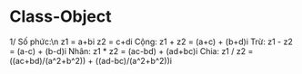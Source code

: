 # Class-Object
1/ Số phức:\n
z1 = a+bi
z2 = c+di
Cộng: z1 + z2 = (a+c) + (b+d)i
Trừ: z1 - z2 = (a-c) + (b-d)i
Nhân: z1 * z2 = (ac-bd) + (ad+bc)i
Chia: z1 / z2 = ((ac+bd)/(a^2+b^2)) + ((ad-bc)/(a^2+b^2))i
